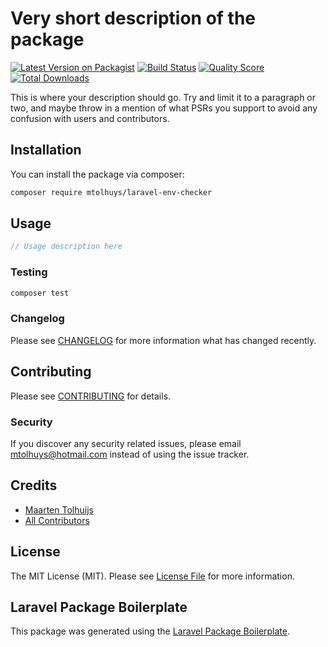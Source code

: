 # Very short description of the package

[![Latest Version on Packagist](https://img.shields.io/packagist/v/mtolhuys/laravel-env-checker.svg?style=flat-square)](https://packagist.org/packages/mtolhuys/laravel-env-checker)
[![Build Status](https://img.shields.io/travis/mtolhuys/laravel-env-checker/master.svg?style=flat-square)](https://travis-ci.org/mtolhuys/laravel-env-checker)
[![Quality Score](https://img.shields.io/scrutinizer/g/mtolhuys/laravel-env-checker.svg?style=flat-square)](https://scrutinizer-ci.com/g/mtolhuys/laravel-env-checker)
[![Total Downloads](https://img.shields.io/packagist/dt/mtolhuys/laravel-env-checker.svg?style=flat-square)](https://packagist.org/packages/mtolhuys/laravel-env-checker)

This is where your description should go. Try and limit it to a paragraph or two, and maybe throw in a mention of what PSRs you support to avoid any confusion with users and contributors.

## Installation

You can install the package via composer:

```bash
composer require mtolhuys/laravel-env-checker
```

## Usage

``` php
// Usage description here
```

### Testing

``` bash
composer test
```

### Changelog

Please see [CHANGELOG](CHANGELOG.md) for more information what has changed recently.

## Contributing

Please see [CONTRIBUTING](CONTRIBUTING.md) for details.

### Security

If you discover any security related issues, please email mtolhuys@hotmail.com instead of using the issue tracker.

## Credits

- [Maarten Tolhuijs](https://github.com/mtolhuys)
- [All Contributors](../../contributors)

## License

The MIT License (MIT). Please see [License File](LICENSE.md) for more information.

## Laravel Package Boilerplate

This package was generated using the [Laravel Package Boilerplate](https://laravelpackageboilerplate.com).